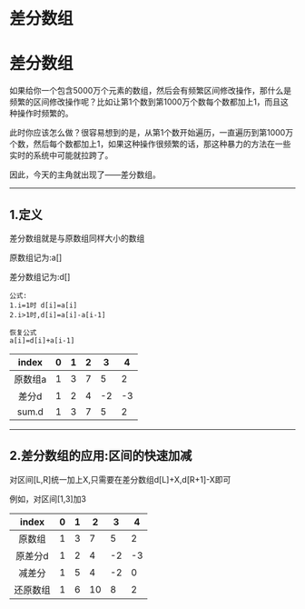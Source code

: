 # 差分数组


# 差分数组

如果给你一个包含5000万个元素的数组，然后会有频繁区间修改操作，那什么是频繁的区间修改操作呢？比如让第1个数到第1000万个数每个数都加上1，而且这种操作时频繁的。

此时你应该怎么做？很容易想到的是，从第1个数开始遍历，一直遍历到第1000万个数，然后每个数都加上1，如果这种操作很频繁的话，那这种暴力的方法在一些实时的系统中可能就拉跨了。

因此，今天的主角就出现了——差分数组。

---

## 1.定义

差分数组就是与原数组同样大小的数组

原数组记为:a[]

差分数组记为:d[]

```
公式:
1.i=1时 d[i]=a[i]
2.i>1时,d[i]=a[i]-a[i-1]

恢复公式
a[i]=d[i]+a[i-1]
```

| index | 0   | 1   | 2   | 3   | 4   |
|:-----:| --- | --- | --- | --- | --- |
| 原数组a  | 1   | 3   | 7   | 5   | 2   |
| 差分d   | 1   | 2   | 4   | -2  | -3  |
| sum.d | 1   | 3   | 7   | 5   | 2   |

---

## 2.差分数组的应用:区间的快速加减

对区间[L,R]统一加上X,只需要在差分数组d[L]+X,d[R+1]-X即可

例如，对区间[1,3]加3

| index | 0   | 1   | 2   | 3   | 4   |
|:-----:| --- | --- | --- | --- | --- |
| 原数组   | 1   | 3   | 7   | 5   | 2   |
| 原差分d  | 1   | 2   | 4   | -2  | -3  |
| 减差分   | 1   | 5   | 4   | -2  | 0   |
| 还原数组  | 1   | 6   | 10  | 8   | 2   |







